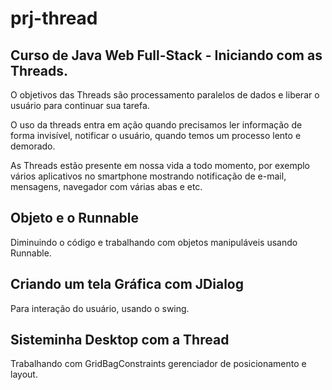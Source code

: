 # prj-thread
## Curso de Java Web Full-Stack - Iniciando com as Threads.

O objetivos das Threads são processamento paralelos de dados e liberar 
o usuário para continuar sua tarefa.

O uso da threads entra em ação quando precisamos ler informação de forma invisível, notificar 
o usuário, quando temos um processo lento e demorado.

As Threads estão presente em nossa vida a todo momento, por exemplo vários aplicativos no 
smartphone mostrando notificação de e-mail, mensagens, navegador com várias abas e etc.

## Objeto e o Runnable
Diminuindo o código e trabalhando com objetos manipuláveis usando Runnable.

## Criando um tela Gráfica com JDialog
Para interação do usuário, usando o swing.

## Sisteminha Desktop com a Thread
Trabalhando com GridBagConstraints gerenciador de posicionamento e layout.
